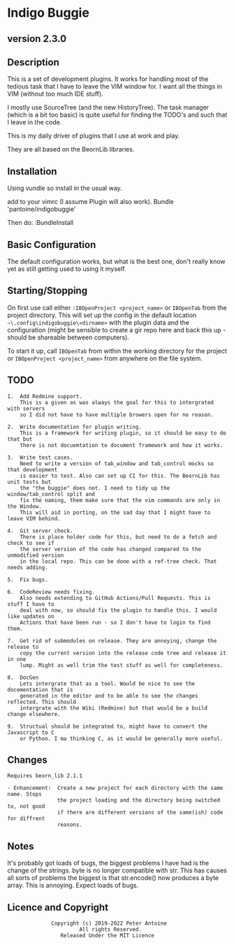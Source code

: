 # Indigo Buggie #
## version 2.3.0 ###

## Description ##

This is a set of development plugins. It works for handling most of the tedious task that I have
to leave the VIM window for. I want all the things in VIM (without too much IDE stuff).

I mostly use SourceTree (and the new HistoryTree). The task manager (which is a bit too basic)
is quite useful for finding the TODO's and such that I leave in the code.

This is my daily driver of plugins that I use at work and play.

They are all based on the BeornLib libraries.

## Installation ##

Using vundle so install in the usual way.

add to your vimrc (I assume Plugin will also work).
Bundle 'pantoine/indigobuggie'

Then do:
:BundleInstall


## Basic Configuration ##

The default configuration works, but what is the best one, don't really know yet
as still getting used to using it myself.

## Starting/Stopping ##

On first use call either `:IBOpenProject <project_name>` or `IBOpenTab` from the project
directory. This will set up the config in the default location `~\.config\indigobuggie\<dirname>`
with the plugin data and the configuration (might be sensible to create a gir repo here
and back this up - should be shareable between computers).

To start it up, call `IBOpenTab` from within the working directory for the project or
`IBOpenProject <project_name>` from anywhere on the file system.

## TODO ##
    1.  Add Redmine support.
        This is a given as was always the goal for this to intergrated with servers
        so I did not have to have multiple browers open for no reason.

    2.  Write documentation for plugin writing.
        This is a framework for writing plugin, so it should be easy to do that but
        there is not docuemtation to document framework and how it works.

    3.  Write test cases.
        Need to write a version of tab_window and tab_control mocks so that development
        is easier to test. Also can set up CI for this. The BeornLib has unit tests but
		the "the buggie" does not. I need to tidy up the window/tab_control split and
		fix the naming, them make sure that the vim commands are only in the Window.
		This will aid in porting, on the sad day that I might have to leave VIM behind.

    4.  Git server check.
        There is place holder code for this, but need to do a fetch and check to see if
        the server version of the code has changed compared to the unmodified version
        in the local repo. This can be done with a ref-tree check. That needs adding.

    5.  Fix bugs.

    6.  CodeReview needs fixing.
	    Also needs extending to GitHub Actions/Pull Requests. This is stuff I have to
		deal with now, so should fix the plugin to handle this. I would like updates on
		Actions that have been run - so I don't have to login to find them.

    7.  Get rid of submodules on release. They are annoying, change the release to
        copy the current version into the release code tree and release it in one
        lump. Might as well trim the test stuff as well for completeness.

    8.  DocGen
        Lets intergrate that as a tool. Would be nice to see the docementation that is
        generated in the editor and to be able to see the changes reflected. This should
        intergrate with the Wiki (Redmine) but that would be a build change elsewhere.

	9.	Structual should be integrated to, might have to convert the Javascript to C
		or Python. I ma thinking C, as it would be generally more useful.

## Changes ##

    Requires beorn_lib 2.1.1

	- Enhancement:	Create a new project for each directory with the same name. Stops
	                the project loading and the directory being switched to, not good
					if there are different versions of the same(ish) code for diffrent
					reasons.

## Notes ##

It's probably got loads of bugs, the biggest problems I have had is the change of the
strings. byte is no longer compatible with str. This has causes all sorts of problems
the biggest is that str.encode() now produces a byte array. This is annoying. Expect
loads of bugs.

## Licence and Copyright ##
                  Copyright (c) 2019-2022 Peter Antoine
                           All rights Reserved.
                     Released Under the MIT Licence
